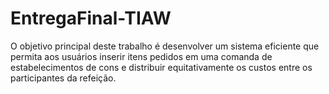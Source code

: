 # EntregaFinal-TIAW
O objetivo principal deste trabalho é desenvolver um sistema eficiente que permita aos usuários inserir itens pedidos em uma comanda de estabelecimentos de cons e distribuir equitativamente os custos entre os participantes da refeição.

